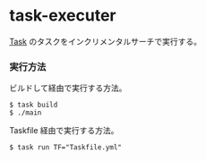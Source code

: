 # task-executer

[Task](https://taskfile.dev/) のタスクをインクリメンタルサーチで実行する。

### 実行方法

ビルドして経由で実行する方法。
```shell
$ task build
$ ./main
```

Taskfile 経由で実行する方法。

```shell
$ task run TF="Taskfile.yml"
```


